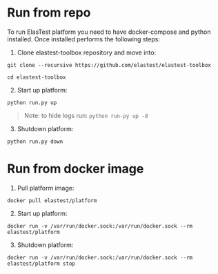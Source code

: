 # Run from repo
To run ElasTest platform you need to have docker-compose and python installed.
Once installed performs the following steps:
1. Clone elastest-toolbox repository and move into:
```
git clone --recursive https://github.com/elastest/elastest-toolbox
```
```
cd elastest-toolbox
```
2. Start up platform:
```
python run.py up
```
>Note: to hide logs run: ```python run-py up -d```
3. Shutdown platform:
```
python run.py down
```

# Run from docker image
1. Pull platform image:
```
docker pull elastest/platform
```
2. Start up platform:
```
docker run -v /var/run/docker.sock:/var/run/docker.sock --rm elastest/platform
```
3. Shutdown platform:
```
docker run -v /var/run/docker.sock:/var/run/docker.sock --rm elastest/platform stop
```
